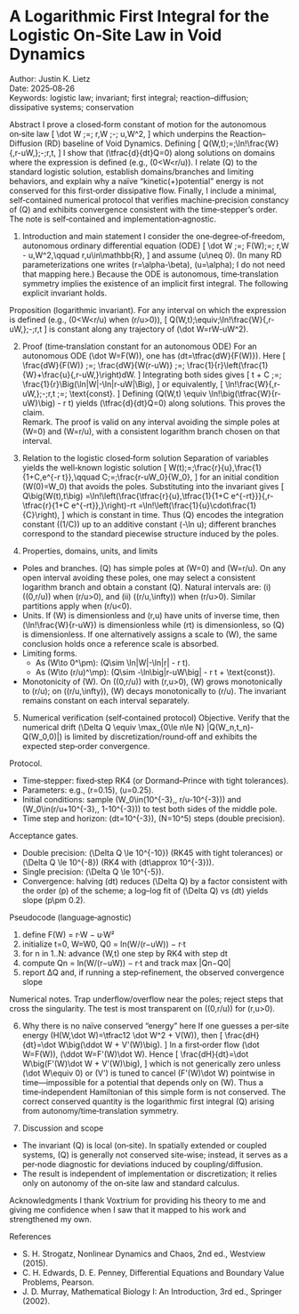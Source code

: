 # A Logarithmic First Integral for the Logistic On‑Site Law in Void Dynamics

Author: Justin K. Lietz  
Date: 2025‑08‑26  
Keywords: logistic law; invariant; first integral; reaction–diffusion; dissipative systems; conservation

Abstract
I prove a closed‑form constant of motion for the autonomous on‑site law
\[
\dot W \;=\; r\,W \;-\; u\,W^2,
\]
which underpins the Reaction–Diffusion (RD) baseline of Void Dynamics. Defining
\[
Q(W,t)\;=\;\ln\!\frac{W}{\,r-uW\,}\;-\;r\,t,
\]
I show that \(\tfrac{d}{dt}Q=0\) along solutions on domains where the expression is defined (e.g., \(0<W<r/u\)). I relate \(Q\) to the standard logistic solution, establish domains/branches and limiting behaviors, and explain why a naïve “kinetic\(+\)potential” energy is not conserved for this first‑order dissipative flow. Finally, I include a minimal, self‑contained numerical protocol that verifies machine‑precision constancy of \(Q\) and exhibits convergence consistent with the time‑stepper’s order. The note is self‑contained and implementation‑agnostic.

1. Introduction and main statement
I consider the one‑degree‑of‑freedom, autonomous ordinary differential equation (ODE)
\[
\dot W \;=\; F(W)\;=\; r\,W - u\,W^2,\qquad r,u\in\mathbb{R},
\]
and assume \(u\neq 0\). (In many RD parameterizations one writes \(r=\alpha-\beta\), \(u=\alpha\); I do not need that mapping here.) Because the ODE is autonomous, time‑translation symmetry implies the existence of an implicit first integral. The following explicit invariant holds.

Proposition (logarithmic invariant). For any interval on which the expression is defined (e.g., \(0<W<r/u\) when \(r/u>0\)),
\[
Q(W,t)\;\equiv\;\ln\!\frac{W}{\,r-uW\,}\;-\;r\,t
\]
is constant along any trajectory of \(\dot W=rW-uW^2\).

2. Proof (time‑translation constant for an autonomous ODE)
For an autonomous ODE \(\dot W=F(W)\), one has \(dt=\tfrac{dW}{F(W)}\). Here
\[
\frac{dW}{F(W)} \;=\; \frac{dW}{W(r-uW)} \;=\; \frac{1}{r}\left(\frac{1}{W}+\frac{u}{\,r-uW\,}\right)dW.
\]
Integrating both sides gives
\[
t + C \;=\; \frac{1}{r}\Big(\ln|W|-\ln|r-uW|\Big),
\]
or equivalently,
\[
\ln\!\frac{W}{\,r-uW\,}\;-\;r\,t \;=\; \text{const}.
\]
Defining \(Q(W,t) \equiv \ln\!\big(\tfrac{W}{r-uW}\big) - r t\) yields \(\tfrac{d}{dt}Q=0\) along solutions. This proves the claim.  
Remark. The proof is valid on any interval avoiding the simple poles at \(W=0\) and \(W=r/u\), with a consistent logarithm branch chosen on that interval.

3. Relation to the logistic closed‑form solution
Separation of variables yields the well‑known logistic solution
\[
W(t)\;=\;\frac{r}{u}\,\frac{1}{1+C\,e^{-r t}},\qquad
C\;=\;\frac{r-uW_0}{W_0},
\]
for an initial condition \(W(0)=W_0\) that avoids the poles. Substituting into the invariant gives
\[
Q\big(W(t),t\big)
=\ln\!\left(\frac{\tfrac{r}{u}\,\tfrac{1}{1+C e^{-rt}}}{\,r-\tfrac{r}{1+C e^{-rt}}\,}\right)-rt
=\ln\!\left(\frac{1}{u}\cdot\frac{1}{C}\right),
\]
which is constant in time. Thus \(Q\) encodes the integration constant (\(1/C\)) up to an additive constant \(-\ln u\); different branches correspond to the standard piecewise structure induced by the poles.

4. Properties, domains, units, and limits
- Poles and branches. \(Q\) has simple poles at \(W=0\) and \(W=r/u\). On any open interval avoiding these poles, one may select a consistent logarithm branch and obtain a constant \(Q\). Natural intervals are: (i) \((0,r/u)\) when \(r/u>0\), and (ii) \((r/u,\infty)\) when \(r/u>0\). Similar partitions apply when \(r/u<0\).
- Units. If \(W\) is dimensionless and \(r,u\) have units of inverse time, then \(\ln\!\frac{W}{r-uW}\) is dimensionless while \(rt\) is dimensionless, so \(Q\) is dimensionless. If one alternatively assigns a scale to \(W\), the same conclusion holds once a reference scale is absorbed.
- Limiting forms.
  - As \(W\to 0^\pm\): \(Q\sim \ln|W|-\ln|r| - r t\).
  - As \(W\to (r/u)^\mp\): \(Q\sim -\ln\big|r-uW\big| - r t + \text{const}\).
- Monotonicity of \(W\). On \((0,r/u)\) with \(r,u>0\), \(W\) grows monotonically to \(r/u\); on \((r/u,\infty)\), \(W\) decays monotonically to \(r/u\). The invariant remains constant on each interval separately.

5. Numerical verification (self‑contained protocol)
Objective. Verify that the numerical drift \(\Delta Q \equiv \max_{0\le n\le N} |Q(W_n,t_n)-Q(W_0,0)|\) is limited by discretization/round‑off and exhibits the expected step‑order convergence.

Protocol.
- Time‑stepper: fixed‑step RK4 (or Dormand–Prince with tight tolerances).
- Parameters: e.g., \(r=0.15\), \(u=0.25\).
- Initial conditions: sample \(W_0\in(10^{-3},\, r/u-10^{-3})\) and \(W_0\in(r/u+10^{-3},\, 1-10^{-3})\) to test both sides of the middle pole.
- Time step and horizon: \(dt=10^{-3}\), \(N=10^5\) steps (double precision).

Acceptance gates.
- Double precision: \(\Delta Q \le 10^{-10}\) (RK45 with tight tolerances) or \(\Delta Q \le 10^{-8}\) (RK4 with \(dt\approx 10^{-3}\)).
- Single precision: \(\Delta Q \le 10^{-5}\).
- Convergence: halving \(dt\) reduces \(\Delta Q\) by a factor consistent with the order \(p\) of the scheme; a log–log fit of \(\Delta Q\) vs \(dt\) yields slope \(p\pm 0.2\).

Pseudocode (language‑agnostic)
1) define F(W) = r·W − u·W²  
2) initialize t=0, W=W0, Q0 = ln(W/(r−uW)) − r·t  
3) for n in 1..N: advance (W,t) one step by RK4 with step dt  
4) compute Qn = ln(W/(r−uW)) − r·t and track max |Qn−Q0|  
5) report ΔQ and, if running a step‑refinement, the observed convergence slope

Numerical notes. Trap underflow/overflow near the poles; reject steps that cross the singularity. The test is most transparent on \((0,r/u)\) for \(r,u>0\).

6. Why there is no naïve conserved “energy” here
If one guesses a per‑site energy \(H(W,\dot W)=\tfrac12 \dot W^2 + V(W)\), then
\[
\frac{dH}{dt}=\dot W\big(\ddot W + V'(W)\big).
\]
In a first‑order flow \(\dot W=F(W)\), \(\ddot W=F'(W)\dot W\). Hence
\[
\frac{dH}{dt}=\dot W\big(F'(W)\dot W + V'(W)\big),
\]
which is not generically zero unless \(\dot W\equiv 0\) or \(V'\) is tuned to cancel \(F'(W)\dot W\) pointwise in time—impossible for a potential that depends only on \(W\). Thus a time‑independent Hamiltonian of this simple form is not conserved. The correct conserved quantity is the logarithmic first integral \(Q\) arising from autonomy/time‑translation symmetry.

7. Discussion and scope
- The invariant \(Q\) is local (on‑site). In spatially extended or coupled systems, \(Q\) is generally not conserved site‑wise; instead, it serves as a per‑node diagnostic for deviations induced by coupling/diffusion.
- The result is independent of implementation or discretization; it relies only on autonomy of the on‑site law and standard calculus.

Acknowledgments
I thank Voxtrium for providing his theory to me and giving me confidence when I saw that it mapped to his work and strengthened my own.

References
- S. H. Strogatz, Nonlinear Dynamics and Chaos, 2nd ed., Westview (2015).  
- C. H. Edwards, D. E. Penney, Differential Equations and Boundary Value Problems, Pearson.  
- J. D. Murray, Mathematical Biology I: An Introduction, 3rd ed., Springer (2002).

